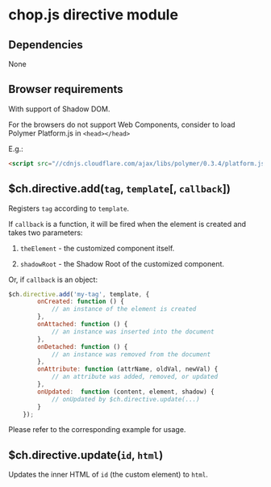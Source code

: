 chop.js directive module
========================

Dependencies
------------

<!-- `event` - automatically included. -->

None

Browser requirements
---------------------

With support of Shadow DOM.

For the browsers do not support Web Components, consider to load Polymer Platform.js in `<head></head>`

E.g.:

~~~html
<script src="//cdnjs.cloudflare.com/ajax/libs/polymer/0.3.4/platform.js"></script>
~~~

$ch.directive.add(`tag`, `template`[, `callback`])
------------------------------------

Registers `tag` according to `template`.

If `callback` is a function, it will be fired when the element is created and takes two parameters:

1. `theElement` - the customized component itself.

2. `shadowRoot` - the Shadow Root of the customized component.

Or, if `callback` is an object:

~~~javascript
$ch.directive.add('my-tag', template, {
        onCreated: function () {
            // an instance of the element is created
        },
        onAttached: function () {
            // an instance was inserted into the document
        },
        onDetached: function () {
            // an instance was removed from the document
        },
        onAttribute: function (attrName, oldVal, newVal) {
            // an attribute was added, removed, or updated
        },
        onUpdated:  function (content, element, shadow) {
            // onUpdated by $ch.directive.update(...)
        }
    });
~~~

Please refer to the corresponding example for usage.

$ch.directive.update(`id`, `html`)
----------------------------------

Updates the inner HTML of `id` (the custom element) to `html`.
